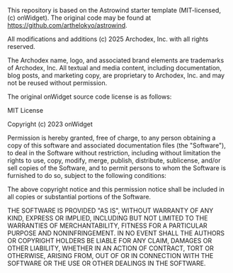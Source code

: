 This repository is based on the Astrowind starter template (MIT-licensed, (c)
onWidget). The original code may be found at
https://github.com/arthelokyo/astrowind.

All modifications and additions (c) 2025 Archodex, Inc. with all rights
reserved.

The Archodex name, logo, and associated brand elements are trademarks of
Archodex, Inc. All textual and media content, including documentation, blog
posts, and marketing copy, are proprietary to Archodex, Inc. and may not be
reused without permission.

The original onWidget source code license is as follows:

MIT License

Copyright (c) 2023 onWidget

Permission is hereby granted, free of charge, to any person obtaining a copy
of this software and associated documentation files (the "Software"), to deal
in the Software without restriction, including without limitation the rights
to use, copy, modify, merge, publish, distribute, sublicense, and/or sell
copies of the Software, and to permit persons to whom the Software is
furnished to do so, subject to the following conditions:

The above copyright notice and this permission notice shall be included in all
copies or substantial portions of the Software.

THE SOFTWARE IS PROVIDED "AS IS", WITHOUT WARRANTY OF ANY KIND, EXPRESS OR
IMPLIED, INCLUDING BUT NOT LIMITED TO THE WARRANTIES OF MERCHANTABILITY,
FITNESS FOR A PARTICULAR PURPOSE AND NONINFRINGEMENT. IN NO EVENT SHALL THE
AUTHORS OR COPYRIGHT HOLDERS BE LIABLE FOR ANY CLAIM, DAMAGES OR OTHER
LIABILITY, WHETHER IN AN ACTION OF CONTRACT, TORT OR OTHERWISE, ARISING FROM,
OUT OF OR IN CONNECTION WITH THE SOFTWARE OR THE USE OR OTHER DEALINGS IN THE
SOFTWARE.
